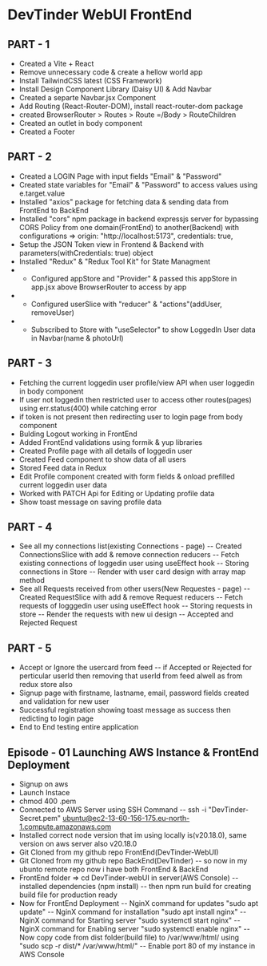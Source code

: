 # DevTinder WebUI FrontEnd

## PART - 1

- Created a Vite + React
- Remove unnecessary code & create a hellow world app
- Install TailwindCSS latest (CSS Framework)
- Install Design Component Library (Daisy UI) & Add Navbar
- Created a separte Navbar.jsx Component 
- Add Routing (React-Router-DOM), install react-router-dom package
- created BrowserRouter > Routes > Route =/Body > RouteChildren
- Created an outlet in body component
- Created a Footer


## PART - 2

- Created a LOGIN Page with input fields "Email" & "Password"
- Created state variables for "Email" & "Password" to access values using e.target.value
- Installed "axios" package for fetching data & sending data from FrontEnd to BackEnd
- Installed "cors" npm package in backend expressjs server for bypassing CORS Policy from one domain(FrontEnd) to another(Backend) with configurations => origin: "http://localhost:5173", credentials: true,
- Setup the JSON Token view in Frontend & Backend with parameters(withCredentials: true) object
- Installed "Redux" & "Redux Tool Kit" for State Managment
- - Configured appStore and "Provider" & passed this appStore in app.jsx above BrowserRouter to access by app
- - Configured userSlice with "reducer" & "actions"(addUser, removeUser)
- - Subscribed to Store with "useSelector" to show LoggedIn User data in Navbar(name & photoUrl)



## PART - 3

- Fetching the current loggedin user profile/view API when user loggedin in body component
- If user not loggedin then restricted user to access other routes(pages) using err.status(400) while catching error
- if token is not present then redirecting user to login page from body component
- Bulding Logout working in FrontEnd
- Added FrontEnd validations using formik & yup libraries
- Created Profile page with all details of loggedin user
- Created Feed component to show data of all users
- Stored Feed data in Redux
- Edit Profile component created with form fields & onload prefilled current loggedin user data
- Worked with PATCH Api for Editing or Updating profile data
- Show toast message on saving profile data



## PART - 4

- See all my connections list(existing Connections - page)
  -- Created ConnectionsSlice with add & remove connection reducers
  -- Fetch existing connections of loggedin user using useEffect hook
  -- Storing connections in Store
  -- Render with user card design with array map method
- See all Requests received from other users(New Requestes - page) 
  -- Created RequestSlice with add & remove Request reducers
  -- Fetch requests of logggedin user using useEffect hook
  -- Storing requests in store
  -- Render the requests with new ui design
  -- Accepted and Rejected Request 



## PART - 5

- Accept or Ignore the usercard from feed
  -- if Accepted or Rejected for perticular userId then removing that userId from feed alwell as from redux store also
- Signup page with firstname, lastname, email, password fields created and validation for new user
- Successful registration showing toast message as success then redicting to login page
- End to End testing entire application



## Episode - 01 Launching AWS Instance & FrontEnd Deployment

- Signup on aws
- Launch Instace
- chmod 400 <your-secret-key>.pem
- Connected to AWS Server using SSH Command
  -- ssh -i "DevTinder-Secret.pem" ubuntu@ec2-13-60-156-175.eu-north-1.compute.amazonaws.com
- Installed correct node version that im using locally is(v20.18.0), same version on aws server also v20.18.0
- Git Cloned from my github repo FrontEnd(DevTinder-WebUI)
- Git Cloned from my github repo BackEnd(DevTinder)
  -- so now in my ubunto remote repo now i have both FrontEnd & BackEnd
- FrontEnd folder => cd DevTinder-webUI in server(AWS Console)
  -- installed dependencies (npm install)
  -- then npm run build for creating build file for production ready
- Now for FrontEnd Deployment
  -- NginX command for updates "sudo apt update"
  -- NginX command for installation "sudo apt install nginx"
  -- NginX command for Starting server "sudo systemctl start nginx"
  -- NginX command for Enabling server "sudo systemctl enable nginx"
  -- Now copy code from dist folder(build file) to /var/www/html/  using "sudo scp -r dist/* /var/www/html/"
  -- Enable port 80 of my instance in AWS Console
